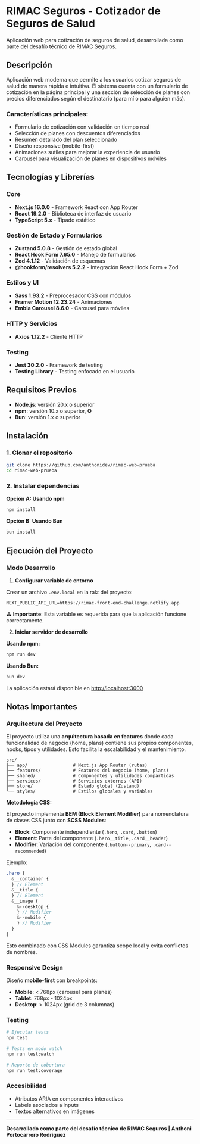 # RIMAC Seguros - Cotizador de Seguros de Salud

Aplicación web para cotización de seguros de salud, desarrollada como parte del desafío técnico de RIMAC Seguros.

## Descripción

Aplicación web moderna que permite a los usuarios cotizar seguros de salud de manera rápida e intuitiva. El sistema cuenta con un formulario de cotización en la página principal y una sección de selección de planes con precios diferenciados según el destinatario (para mí o para alguien más).

### Características principales:

- Formulario de cotización con validación en tiempo real
- Selección de planes con descuentos diferenciados
- Resumen detallado del plan seleccionado
- Diseño responsive (mobile-first)
- Animaciones sutiles para mejorar la experiencia de usuario
- Carousel para visualización de planes en dispositivos móviles

## Tecnologías y Librerías

### Core

- **Next.js 16.0.0** - Framework React con App Router
- **React 19.2.0** - Biblioteca de interfaz de usuario
- **TypeScript 5.x** - Tipado estático

### Gestión de Estado y Formularios

- **Zustand 5.0.8** - Gestión de estado global
- **React Hook Form 7.65.0** - Manejo de formularios
- **Zod 4.1.12** - Validación de esquemas
- **@hookform/resolvers 5.2.2** - Integración React Hook Form + Zod

### Estilos y UI

- **Sass 1.93.2** - Preprocesador CSS con módulos
- **Framer Motion 12.23.24** - Animaciones
- **Embla Carousel 8.6.0** - Carousel para móviles

### HTTP y Servicios

- **Axios 1.12.2** - Cliente HTTP

### Testing

- **Jest 30.2.0** - Framework de testing
- **Testing Library** - Testing enfocado en el usuario

## Requisitos Previos

- **Node.js**: versión 20.x o superior
- **npm**: versión 10.x o superior, **O**
- **Bun**: versión 1.x o superior

## Instalación

### 1. Clonar el repositorio

```bash
git clone https://github.com/anthonidev/rimac-web-prueba
cd rimac-web-prueba
```

### 2. Instalar dependencias

**Opción A: Usando npm**

```bash
npm install
```

**Opción B: Usando Bun**

```bash
bun install
```

## Ejecución del Proyecto

### Modo Desarrollo

1. **Configurar variable de entorno**

Crear un archivo `.env.local` en la raíz del proyecto:

```env
NEXT_PUBLIC_API_URL=https://rimac-front-end-challenge.netlify.app
```

⚠️ **Importante**: Esta variable es requerida para que la aplicación funcione correctamente.

2. **Iniciar servidor de desarrollo**

**Usando npm:**

```bash
npm run dev
```

**Usando Bun:**

```bash
bun dev
```

La aplicación estará disponible en [http://localhost:3000](http://localhost:3000)

## Notas Importantes

### Arquitectura del Proyecto

El proyecto utiliza una **arquitectura basada en features** donde cada funcionalidad de negocio (home, plans) contiene sus propios componentes, hooks, tipos y utilidades. Esto facilita la escalabilidad y el mantenimiento.

```
src/
├── app/                 # Next.js App Router (rutas)
├── features/            # Features del negocio (home, plans)
├── shared/              # Componentes y utilidades compartidas
├── services/            # Servicios externos (API)
├── store/               # Estado global (Zustand)
└── styles/              # Estilos globales y variables
```

**Metodología CSS:**

El proyecto implementa **BEM (Block Element Modifier)** para nomenclatura de clases CSS junto con **SCSS Modules**:

- **Block**: Componente independiente (`.hero`, `.card`, `.button`)
- **Element**: Parte del componente (`.hero__title`, `.card__header`)
- **Modifier**: Variación del componente (`.button--primary`, `.card--recommended`)

Ejemplo:

```scss
.hero {
  &__container {
  } // Element
  &__title {
  } // Element
  &__image {
    &--desktop {
    } // Modifier
    &--mobile {
    } // Modifier
  }
}
```

Esto combinado con CSS Modules garantiza scope local y evita conflictos de nombres.

### Responsive Design

Diseño **mobile-first** con breakpoints:

- **Mobile**: < 768px (carousel para planes)
- **Tablet**: 768px - 1024px
- **Desktop**: > 1024px (grid de 3 columnas)

### Testing

```bash
# Ejecutar tests
npm test

# Tests en modo watch
npm run test:watch

# Reporte de cobertura
npm run test:coverage
```

### Accesibilidad

- Atributos ARIA en componentes interactivos
- Labels asociados a inputs
- Textos alternativos en imágenes

---

**Desarrollado como parte del desafío técnico de RIMAC Seguros | Anthoni Portocarrero Rodriguez**
